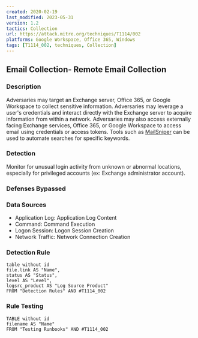 ```yaml
---
created: 2020-02-19
last_modified: 2023-05-31
version: 1.2
tactics: Collection
url: https://attack.mitre.org/techniques/T1114/002
platforms: Google Workspace, Office 365, Windows
tags: [T1114_002, techniques, Collection]
---
```


## Email Collection- Remote Email Collection

### Description

Adversaries may target an Exchange server, Office 365, or Google Workspace to collect sensitive information. Adversaries may leverage a user's credentials and interact directly with the Exchange server to acquire information from within a network. Adversaries may also access externally facing Exchange services, Office 365, or Google Workspace to access email using credentials or access tokens. Tools such as [MailSniper](https://attack.mitre.org/software/S0413) can be used to automate searches for specific keywords.

### Detection

Monitor for unusual login activity from unknown or abnormal locations, especially for privileged accounts (ex: Exchange administrator account).

### Defenses Bypassed



### Data Sources

  - Application Log: Application Log Content
  -  Command: Command Execution
  -  Logon Session: Logon Session Creation
  -  Network Traffic: Network Connection Creation
### Detection Rule

```dataview
table without id
file.link AS "Name",
status AS "Status",
level AS "Level",
logsrc_product AS "Log Source Product"
FROM "Detection Rules" AND #T1114_002
```

### Rule Testing

```dataview
TABLE without id
filename AS "Name"
FROM "Testing Runbooks" AND #T1114_002
```
